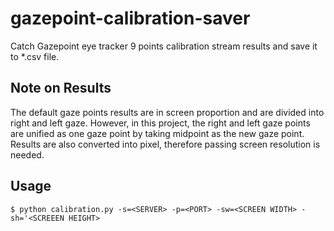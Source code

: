 # gazepoint-calibration-saver
Catch Gazepoint eye tracker 9 points calibration stream results and save it to *.csv file.
## Note on Results
The default gaze points results are in screen proportion and are divided into right and left gaze. However, in this project, the right and left gaze points are unified as one gaze point by taking midpoint as the new gaze point. Results are also converted into pixel, therefore passing screen resolution is needed.
## Usage
`$ python calibration.py -s=<SERVER> -p=<PORT> -sw=<SCREEN WIDTH> -sh='<SCREEEN HEIGHT>`